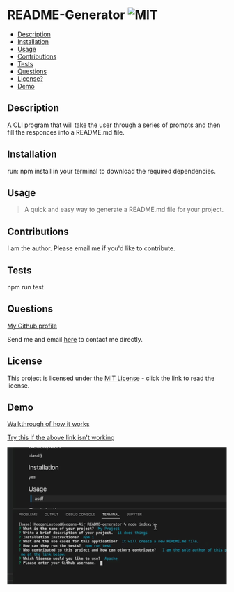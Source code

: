 # README-Generator  ![MIT](https://img.shields.io/badge/license-MIT-green)

  - [Description](#description)
  - [Installation](#installation)
  - [Usage](#usage)
  - [Contributions](#contributions)
  - [Tests](#tests)
  - [Questions](#questions)
  - [License?](#license)
  - [Demo](#demo)

  ## Description
 
  A CLI program that will take the user through a series of prompts and then fill the responces into a README.md file.

  ## Installation

  run: npm install in your terminal to download the required dependencies.

  ## Usage

  > A quick and easy way to generate a README.md file for your project.

  ## Contributions
  
  I am the author. Please email me if you'd like to contribute.

  ## Tests

  npm run test

  ## Questions

  [My Github profile](https://github.com/guitarkeegan)

  Send me and email [here](mailto:keegananglim@gmail.com) to contact me directly.

  ## License
  This project is licensed under the [MIT License](https://choosealicense.com/licenses/mit/) - click the link to read the license.

  ## Demo

  [Walkthrough of how it works](https://drive.google.com/file/d/1_jbFloUFTB2IcthXYxrFyHzfvcR3nPyr/view?usp=sharing)

  [Try this if the above link isn't working](https://youtu.be/1zcG30WeL8I)

  ![Screenshot](./readme-gen.gif)
  
 